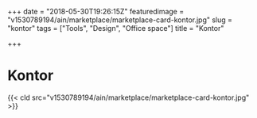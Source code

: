 +++
date = "2018-05-30T19:26:15Z"
featuredimage = "v1530789194/ain/marketplace/marketplace-card-kontor.jpg"
slug = "kontor"
tags = ["Tools", "Design", "Office space"]
title = "Kontor"

+++
# Kontor

{{< cld src="v1530789194/ain/marketplace/marketplace-card-kontor.jpg" >}}